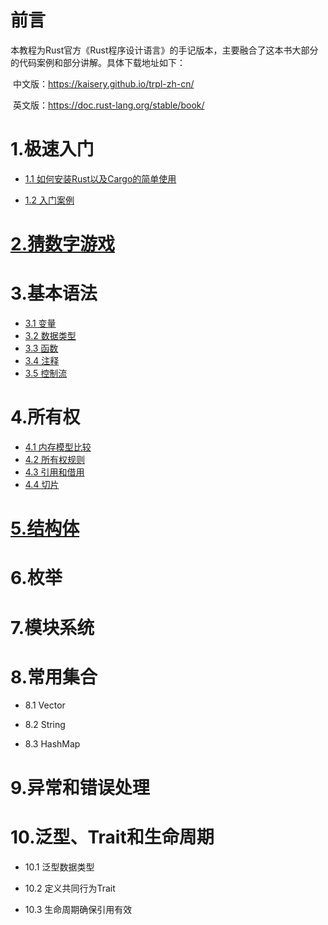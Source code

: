 # 前言

​		本教程为Rust官方《Rust程序设计语言》的手记版本，主要融合了这本书大部分的代码案例和部分讲解。具体下载地址如下：

​		中文版：https://kaisery.github.io/trpl-zh-cn/

​		英文版：https://doc.rust-lang.org/stable/book/



# 1.极速入门

- [1.1 如何安装Rust以及Cargo的简单使用](../hello-rust/README.md)

- [1.2 入门案例](../hello-rust/hello.rs)

# [2.猜数字游戏](../../example/guessing-game/src/main.rs)

# 3.基本语法

- [3.1 变量](../variable/src/main.rs)
- [3.2 数据类型](../data-type/src/main.rs)
- [3.3 函数](../function/src/main.rs)
- [3.4 注释](../comment/src/main.rs)
- [3.5 控制流](../condition/src/main.rs)

# 4.所有权

- [4.1 内存模型比较](../owner/doc/memory-model.md)
- [4.2 所有权规则](../owner/README.md)
- [4.3 引用和借用](../borrow-limits/src/main.rs)
- [4.4 切片](../slice/src/main.rs)

# [5.结构体](../struct-type/src/main.rs)

# 6.枚举

# 7.模块系统

# 8.常用集合

- 8.1 Vector

- 8.2 String

- 8.3 HashMap

# 9.异常和错误处理

# 10.泛型、Trait和生命周期

- 10.1 泛型数据类型

- 10.2 定义共同行为Trait

- 10.3 生命周期确保引用有效



